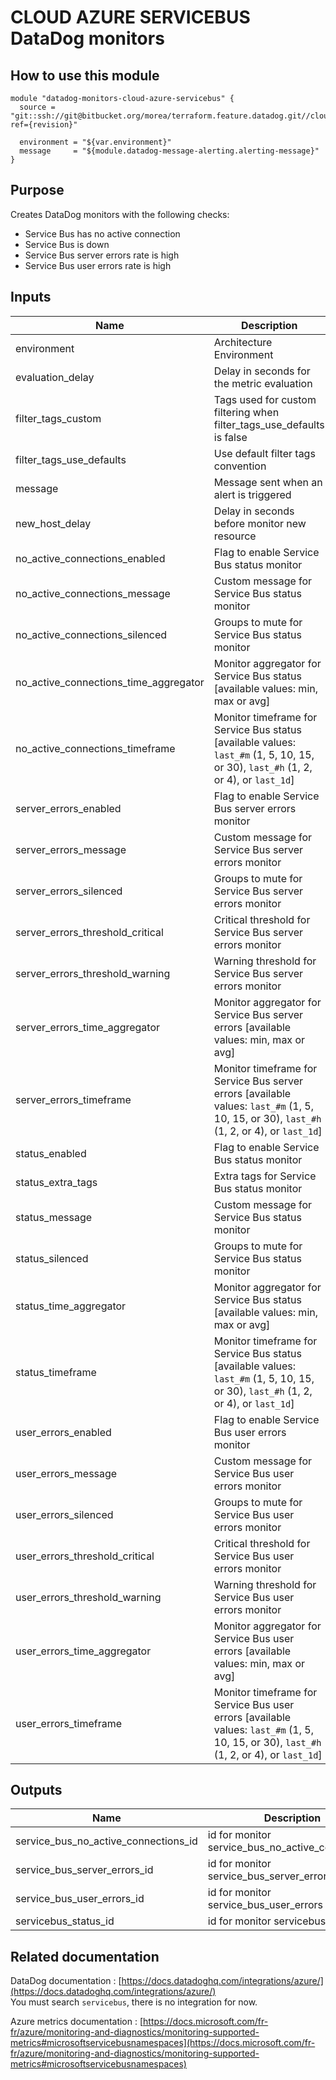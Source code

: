 # CLOUD AZURE SERVICEBUS DataDog monitors

## How to use this module

```
module "datadog-monitors-cloud-azure-servicebus" {
  source = "git::ssh://git@bitbucket.org/morea/terraform.feature.datadog.git//cloud/azure/servicebus?ref={revision}"

  environment = "${var.environment}"
  message     = "${module.datadog-message-alerting.alerting-message}"
}

```

## Purpose

Creates DataDog monitors with the following checks:

- Service Bus has no active connection
- Service Bus is down
- Service Bus server errors rate is high
- Service Bus user errors rate is high

## Inputs

| Name | Description | Type | Default | Required |
|------|-------------|:----:|:-----:|:-----:|
| environment | Architecture Environment | string | - | yes |
| evaluation_delay | Delay in seconds for the metric evaluation | string | `900` | no |
| filter_tags_custom | Tags used for custom filtering when filter_tags_use_defaults is false | string | `*` | no |
| filter_tags_use_defaults | Use default filter tags convention | string | `true` | no |
| message | Message sent when an alert is triggered | string | - | yes |
| new_host_delay | Delay in seconds before monitor new resource | string | `300` | no |
| no_active_connections_enabled | Flag to enable Service Bus status monitor | string | `true` | no |
| no_active_connections_message | Custom message for Service Bus status monitor | string | `` | no |
| no_active_connections_silenced | Groups to mute for Service Bus status monitor | map | `{}` | no |
| no_active_connections_time_aggregator | Monitor aggregator for Service Bus status [available values: min, max or avg] | string | `max` | no |
| no_active_connections_timeframe | Monitor timeframe for Service Bus status [available values: `last_#m` (1, 5, 10, 15, or 30), `last_#h` (1, 2, or 4), or `last_1d`] | string | `last_5m` | no |
| server_errors_enabled | Flag to enable Service Bus server errors monitor | string | `true` | no |
| server_errors_message | Custom message for Service Bus server errors monitor | string | `` | no |
| server_errors_silenced | Groups to mute for Service Bus server errors monitor | map | `{}` | no |
| server_errors_threshold_critical | Critical threshold for Service Bus server errors monitor | string | `90` | no |
| server_errors_threshold_warning | Warning threshold for Service Bus server errors monitor | string | `50` | no |
| server_errors_time_aggregator | Monitor aggregator for Service Bus server errors [available values: min, max or avg] | string | `min` | no |
| server_errors_timeframe | Monitor timeframe for Service Bus server errors [available values: `last_#m` (1, 5, 10, 15, or 30), `last_#h` (1, 2, or 4), or `last_1d`] | string | `last_5m` | no |
| status_enabled | Flag to enable Service Bus status monitor | string | `true` | no |
| status_extra_tags | Extra tags for Service Bus status monitor | list | `[]` | no |
| status_message | Custom message for Service Bus status monitor | string | `` | no |
| status_silenced | Groups to mute for Service Bus status monitor | map | `{}` | no |
| status_time_aggregator | Monitor aggregator for Service Bus status [available values: min, max or avg] | string | `max` | no |
| status_timeframe | Monitor timeframe for Service Bus status [available values: `last_#m` (1, 5, 10, 15, or 30), `last_#h` (1, 2, or 4), or `last_1d`] | string | `last_5m` | no |
| user_errors_enabled | Flag to enable Service Bus user errors monitor | string | `true` | no |
| user_errors_message | Custom message for Service Bus user errors monitor | string | `` | no |
| user_errors_silenced | Groups to mute for Service Bus user errors monitor | map | `{}` | no |
| user_errors_threshold_critical | Critical threshold for Service Bus user errors monitor | string | `90` | no |
| user_errors_threshold_warning | Warning threshold for Service Bus user errors monitor | string | `50` | no |
| user_errors_time_aggregator | Monitor aggregator for Service Bus user errors [available values: min, max or avg] | string | `min` | no |
| user_errors_timeframe | Monitor timeframe for Service Bus user errors [available values: `last_#m` (1, 5, 10, 15, or 30), `last_#h` (1, 2, or 4), or `last_1d`] | string | `last_5m` | no |

## Outputs

| Name | Description |
|------|-------------|
| service_bus_no_active_connections_id | id for monitor service_bus_no_active_connections |
| service_bus_server_errors_id | id for monitor service_bus_server_errors |
| service_bus_user_errors_id | id for monitor service_bus_user_errors |
| servicebus_status_id | id for monitor servicebus_status |

## Related documentation

DataDog documentation : [https://docs.datadoghq.com/integrations/azure/](https://docs.datadoghq.com/integrations/azure/)  
You must search `servicebus`, there is no integration for now.

Azure metrics documentation : [https://docs.microsoft.com/fr-fr/azure/monitoring-and-diagnostics/monitoring-supported-metrics#microsoftservicebusnamespaces](https://docs.microsoft.com/fr-fr/azure/monitoring-and-diagnostics/monitoring-supported-metrics#microsoftservicebusnamespaces)
